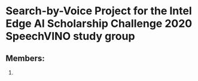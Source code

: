 # Search-by-Voice Project for the Intel Edge AI Scholarship Challenge 2020 SpeechVINO study group

## Members: 
1. 
